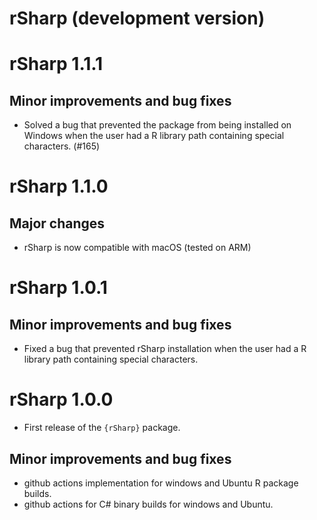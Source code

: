 # rSharp (development version)

# rSharp 1.1.1

## Minor improvements and bug fixes

- Solved a bug that prevented the package from being installed on Windows when the user had a R library path containing special characters. (#165)

# rSharp 1.1.0

## Major changes

- rSharp is now compatible with macOS (tested on ARM)


# rSharp 1.0.1

## Minor improvements and bug fixes

- Fixed a bug that prevented rSharp installation when the user had a R library 
path containing special characters.


# rSharp 1.0.0

- First release of the `{rSharp}` package.

## Minor improvements and bug fixes

- github actions implementation for windows and Ubuntu R package builds.
- github actions for C# binary builds for windows and Ubuntu.

<!-- Section Template

## Minor improvements and bug fixes

## Breaking Changes

## Major changes

-->

